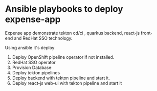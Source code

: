 # Ansible playbooks to deploy expense-app

Expense app demonstrate tekton cd/ci , quarkus backend, react-js front-end and RedHat SSO technology.

Using ansible it's deploy

1. Deploy OpenShift pipeline operator if not installed.
2. RedHat SSO operator
3. Provision Database
4. Deploy tekton pipelines
5. Deploy backend with tekton pipeline and start it.
6. Deploy react-js web-ui with tekton  pipeline and start it
